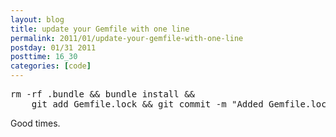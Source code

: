 ```yaml
---
layout: blog
title: update your Gemfile with one line
permalink: 2011/01/update-your-gemfile-with-one-line
postday: 01/31 2011
posttime: 16_30
categories: [code]
---
```


<pre>
rm -rf .bundle && bundle install && 
    git add Gemfile.lock && git commit -m "Added Gemfile.lock"
</pre><p>
Good times.</p>
